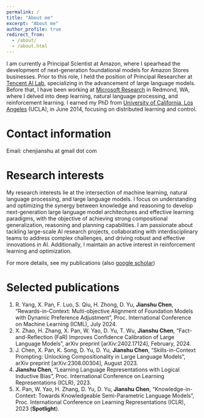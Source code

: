 ```yaml
---
permalink: /
title: "About me"
excerpt: "About me"
author_profile: true
redirect_from: 
  - /about/
  - /about.html
---
```


I am currently a Principal Scientist at Amazon, where I spearhead the development of next-generation foundational models for Amazon Stores businesses. Prior to this role, I held the position of Principal Researcher at [Tencent AI Lab](https://ai.tencent.com/ailab/index.html), specializing in the advancement of large language models. Before that, I have been working at [Microsoft Research](https://www.microsoft.com/en-us/research/lab/microsoft-research-ai/) in Redmond, WA, where I delved into deep learning, natural language processing, and reinforcement learning. I earned my PhD from [University of California, Los Angeles](http://www.ucla.edu/) (UCLA), in June 2014, focusing on distributed learning and control.


Contact information
======
Email: chenjianshu at gmail dot com


Research interests
======
My research interests lie at the intersection of machine learning, natural language processing, and large language models. I focus on understanding and optimizing the synergy between knowledge and reasoning to develop next-generation large language model architectures and effective learning paradigms, with the objective of achieving strong compositional generalization, reasoning and planning capabilities. I am passionate about tackling large-scale AI research projects, collaborating with interdisciplinary teams to address complex challenges, and driving robust and effective innovations in AI. Additionally, I maintain an active interest in reinforcement learning and optimization.

For more details, see my publications (also [google scholar](https://scholar.google.com/citations?user=jQeFWdoAAAAJ&hl=en))


Selected publications
======
1. R. Yang, X. Pan, F. Luo, S. Qiu, H. Zhong, D. Yu, **Jianshu Chen**, “Rewards-in-Context: Multi-objective Alignment of Foundation Models with Dynamic Preference Adjustment”, Proc. International Conference on Machine Learning (ICML), July 2024.
1. X. Zhao, H. Zhang, X. Pan, W. Yao, D. Yu, T. Wu, **Jianshu Chen**, “Fact-and-Reflection (FaR) Improves Confidence Calibration of Large Language Models”,  arXiv preprint [arXiv:2402.17124], February, 2024.
1. J. Chen, X. Pan, K. Song, D. Yu, D. Yu, **Jianshu Chen**, “Skills-in-Context Prompting: Unlocking Compositionality in Large Language Models”, arXiv preprint [arXiv:2308.00304], August 2023.
1. **Jianshu Chen**, “Learning Language Representations with Logical Inductive Bias”, Proc. International Conference on Learning Representations (ICLR), 2023.
1. X. Pan, W. Yao, H. Zhang, D. Yu, D. Yu, **Jianshu Chen**, “Knowledge-in-Context: Towards Knowledgeable Semi-Parametric Language Models”, Proc. International Conference on Learning Representations (ICLR), 2023 (**Spotlight**).
